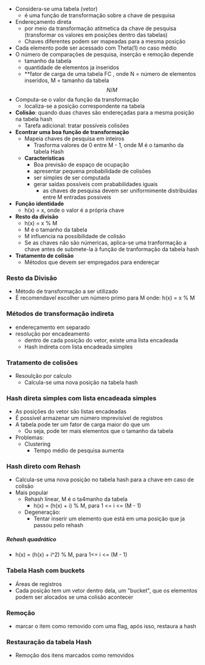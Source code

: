 - Considera-se uma tabela (vetor)
	- é uma função de transformação sobre a chave de pesquisa
- Endereçamento direta
	- por meio da transformação atitmetica da chave de pesquisa (transformar os valores em posições dentro das tabelas)
	- Chaves diferentes podem ser mapeadas para a mesma posição
- Cada elemento pode ser acessado com Theta(1) no caso médio
- O número de comparações de pesquisa, inserção e remoção depende
	- tamanho da tabela
	- quantidade de elementos ja inseridos
	- **fator de carga de uma tabela FC , onde N = número de elementos inseridos, M = tamanho da tabela
$$
	N/M
$$
- Computa-se o valor da função da transformação
	- localiza-se a posição correspondente na tabela 
- **Colisão**: quando duas chaves são endereçadas para a mesma posição na tabela hash
	- Tarefa adicional: tratar possíveis colisões
- **Econtrar uma boa função de transformação** 
	- Mapeia chaves de pesquisa em inteiros
		- Trasforma valores de 0 entre M  - 1, onde M é o tamanho da tabela Hash
	- **Características** 
		- Boa previsão de espaço de ocupação
		- apresentar pequena probabilidade de colisões
		- ser simples de ser computada
		- gerar saídas possíveis com prababilidades iguais
			- as chaves de pesquisa devem ser uniformimente distribuidas entre M entradas possiveis
- **Função identidade** 
	- h(x) = x, onde o valor é a própria chave
- **Resto da divisão**
	- h(x) = x % M
	- M é o tamanho da tabela
	- M influencia na possibilidade de colisão
	- Se as chaves não são númericas, aplica-se uma tranformação a chave antes de submete-la à função de tranformação da tabela hash
- **Tratamento de colisão**
	- Métodos que devem ser empregados para endereçar 
### Resto da Divisão
- Método de transformação a ser utilizado
- É recomendavel escolher um número primo para M onde: h(x) = x % M
### Métodos de transformação indireta
- endereçamento em separado
- resolução por encadeamento
	- dentro de cada posição do vetor, existe uma lista encadeada
	- Hash indireta com lista encadeada simples
### Tratamento de colisões
- Resoulção por calculo
	- Calcula-se uma nova posição na tabela hash
### Hash direta simples com lista encadeada simples
- As posições do vetor são listas encadeadas
- É possível armazenar um número imprevisível de registros
- A tabela pode ter um fator de carga maior do que um
	- Ou seja, pode ter mais elementos que o tamanho da tabela
- Problemas:
	- Clustering
		- Tempo médio de pesquisa aumenta
### Hash direto com Rehash
- Calcula-se uma nova posição no tabela hash para a chave em caso de colisão
- Mais popular
	- Rehash linear, M é o ta4manho da tabela
		- h(x) = (h(x) + i) % M, para 1 <= i <= (M - 1)
	- Degeneração:
		- Tentar inserir um elemento que está em uma posição que ja passou pelo rehash
##### Rehash quadrático
- h(x) = (h(x) + i^2) % M, para 1<= i <= (M - 1)
### Tabela Hash com buckets
- Áreas de registros
- Cada posição tem um vetor dentro dela, um "bucket", que os elementos podem ser alocados se uma colisão acontecer
### Remoção
- marcar o item como removido com uma flag, após isso, restaura a hash
### Restauração da tabela Hash
- Remoção dos itens marcados como removidos